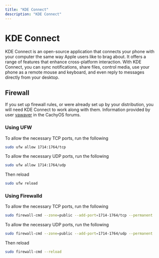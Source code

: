 ```yaml
---
title: "KDE Connect"
description: "KDE Connect"
---
```


# KDE Connect

KDE Connect is an open-source application that connects your phone with your computer the same way Apple users like to brag about. It offers a range of features that enhance cross-platform interaction. With KDE Connect, you can sync notifications, share files, control media, use your phone as a remote mouse and keyboard, and even reply to messages directly from your desktop.

## Firewall

If you set up firewall rules, or were already set up by your distribution, you will need KDE Connect to work along with them. Information provided by user [vawaver](https://discuss.cachyos.org/t/kdeconnect-not-connecting/2359/15) in the CachyOS forums.

### Using UFW

To allow the necessary TCP ports, run the following
```bash
sudo ufw allow 1714:1764/tcp
```

To allow the necessary UDP ports, run the following
```bash
sudo ufw allow 1714:1764/udp
```

Then reload
```bash
sudo ufw reload
```

### Using Firewalld

To allow the necessary TCP ports, run the following
```bash
sudo firewall-cmd --zone=public --add-port=1714-1764/tcp --permanent
```

To allow the necessary UDP ports, run the following
```bash
sudo firewall-cmd --zone=public --add-port=1714-1764/udp --permanent
```

Then reload
```bash
sudo firewall-cmd --reload
```





